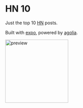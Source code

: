 # HN 10

Just the top 10 [HN](https://news.ycombinator.com/) posts.

Built with [expo](https://expo.dev/), powered by [agolia](https://hn.algolia.com/).

<img width="200" alt="preview" src="https://github.com/user-attachments/assets/b63689a1-c439-4c83-88ca-7370a43a4690">
